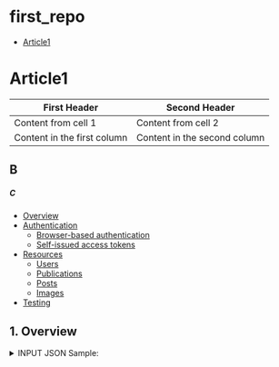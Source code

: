 # first_repo

- [Article1](#1-art)

# Article1

First Header | Second Header
------------ | -------------
Content from cell 1 | Content from cell 2
Content in the first column | Content in the second column

## B

##### C



- [Overview](#1-overview)
- [Authentication](#2-authentication)
  - [Browser-based authentication](#21-browser-based-authentication)
  - [Self-issued access tokens](#22-self-issued-access-tokens)
- [Resources](#3-resources)
  - [Users](#31-users)
  - [Publications](#32-publications)
  - [Posts](#33-posts)
  - [Images](#34-images)
- [Testing](#4-testing)

## 1. Overview



<details><summary>INPUT JSON Sample:</summary>
<p>

#### yes, even hidden code blocks!
'''json
  {
"order_header": {
        		"website_order_id": "web_001",
       		 "order_date": "2021-03-12",
       		 "shipping_total": 35.56,
        		"shipping_tax": null,
        		"cart_tax": null,
        		"total": 540.12,
        		"total_tax": null,
        		"prices_include_tax": true,
        		"currency": "USD",
        		"customer_note": null,
		"is_paid": false,
    		},
    "discounts": {
        		"discount_total": 200.0,
        		"discount_tax": null
    		},
    "buyer": {
        "buyer_account_id": 100110,
        "buyer_ip_address": "192.168.1.1",
        "buyer_license" : {
    		"license_name": "567-09977"
    		"license_expiry_date": "",
		"title": "Dr.",
    		"first_name": "Joe",
    		"middle_name": "",
    		"last_name": "Doe",
		"state": "Nevada",
 		"country": "US",
		"profession": "General practitioner",
		"specialty": "Family doctor"
	           },
    "buyer_address": {
    		"title": null,
        		"first_name": "John",
        		"middle_name": null,
        		"last_name": "Smith",
        		"company": "John Smith",
        		"address_1": "1 some street",
        		"address_2": null,
        		"city": "New York",
        		"state": "New York",
        		"postcode": "10033",
        		"country": "US",
        		"phone_number_1": "555-555-55-55",
        		"phone_number_2": null,
        		"email": "something@gmail.com"
		}
    },
    "shipping": {
        		"title": null,
        		"first_name": "John",
        		"middle_name": null,
        		"last_name": "Smith",
        		"company": "John Smith",
        		"address_1": "1 some street",
        		"address_2": null,
        		"city": "New York",
        		"state": "New York",
        		"postcode": "10033",
        		"country": "US",
        		"phone_number_1": "555-555-55-55",
        		"phone_number_2": null,
        		"email": "something@gmail.com"
   		},
    "payment_details": {
        		"payment_transaction_id": "payment001",
       		"payment_token": "card001",
        		"payment_method_type": "CC",
        		"payment_method_description": "4156 78XX XXXX 0019",
		"payment_mid": 10928
    		},
    "line_items": [
            		{
                	"product_id": 123,
                	"quantity": 10,
                	"price": 12.20,
                	"total": 122.00,
                	"total_tax": null
            		}
        	]
}
'''
```python
print("hello world!")
```

</p>
</details>
